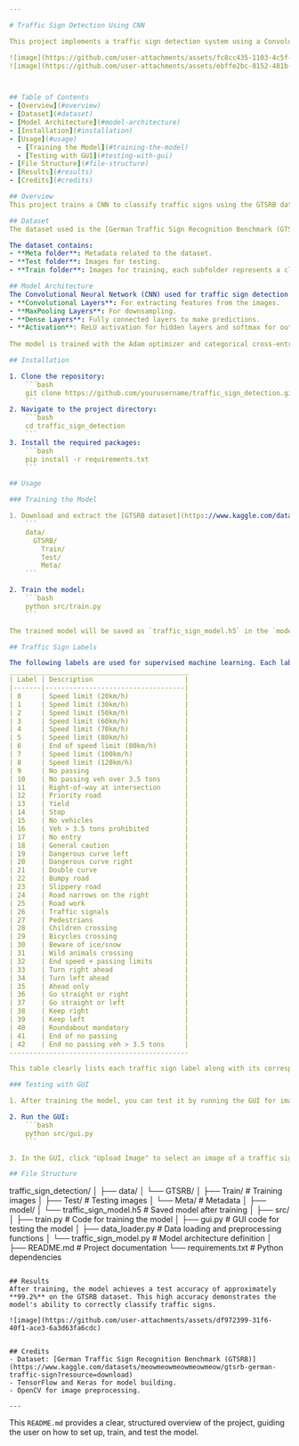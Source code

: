 ```yaml
---

# Traffic Sign Detection Using CNN

This project implements a traffic sign detection system using a Convolutional Neural Network (CNN) and the German Traffic Sign Recognition Benchmark (GTSRB) dataset. The system is capable of detecting traffic signs from images and classifying them based on trained models.

![image](https://github.com/user-attachments/assets/fc8cc435-1103-4c5f-b156-955a47047f79)
![image](https://github.com/user-attachments/assets/ebffe2bc-8152-481b-b67d-335033972971)



## Table of Contents
- [Overview](#overview)
- [Dataset](#dataset)
- [Model Architecture](#model-architecture)
- [Installation](#installation)
- [Usage](#usage)
  - [Training the Model](#training-the-model)
  - [Testing with GUI](#testing-with-gui)
- [File Structure](#file-structure)
- [Results](#results)
- [Credits](#credits)

## Overview
This project trains a CNN to classify traffic signs using the GTSRB dataset. The model achieves high accuracy on the test set and can be used to classify traffic signs from user-uploaded images through a simple GUI.

## Dataset
The dataset used is the [German Traffic Sign Recognition Benchmark (GTSRB)](https://www.kaggle.com/datasets/meowmeowmeowmeowmeow/gtsrb-german-traffic-sign?resource=download), which contains over 50,000 images of 43 different types of traffic signs. 

The dataset contains:
- **Meta folder**: Metadata related to the dataset.
- **Test folder**: Images for testing.
- **Train folder**: Images for training, each subfolder represents a class.

## Model Architecture
The Convolutional Neural Network (CNN) used for traffic sign detection consists of:
- **Convolutional Layers**: For extracting features from the images.
- **MaxPooling Layers**: For downsampling.
- **Dense Layers**: Fully connected layers to make predictions.
- **Activation**: ReLU activation for hidden layers and softmax for output layer.
  
The model is trained with the Adam optimizer and categorical cross-entropy loss.

## Installation

1. Clone the repository:
    ```bash
    git clone https://github.com/yourusername/traffic_sign_detection.git
    ```
2. Navigate to the project directory:
    ```bash
    cd traffic_sign_detection
    ```
3. Install the required packages:
    ```bash
    pip install -r requirements.txt
    ```

## Usage

### Training the Model

1. Download and extract the [GTSRB dataset](https://www.kaggle.com/datasets/meowmeowmeowmeowmeow/gtsrb-german-traffic-sign?resource=download) into the `data` directory of the project. Ensure the structure is as follows:
    ```
    data/
      GTSRB/
        Train/
        Test/
        Meta/
    ```

2. Train the model:
    ```bash
    python src/train.py
    ```

The trained model will be saved as `traffic_sign_model.h5` in the `model/` directory.

## Traffic Sign Labels

The following labels are used for supervised machine learning. Each label corresponds to a specific traffic sign in the dataset:
_____________________________________________
| Label | Description                       |
|-------|-----------------------------------|
| 0     | Speed limit (20km/h)              |
| 1     | Speed limit (30km/h)              |
| 2     | Speed limit (50km/h)              |
| 3     | Speed limit (60km/h)              |
| 4     | Speed limit (70km/h)              |
| 5     | Speed limit (80km/h)              |
| 6     | End of speed limit (80km/h)       |
| 7     | Speed limit (100km/h)             |
| 8     | Speed limit (120km/h)             |
| 9     | No passing                        |
| 10    | No passing veh over 3.5 tons      |
| 11    | Right-of-way at intersection      |
| 12    | Priority road                     |
| 13    | Yield                             |
| 14    | Stop                              |
| 15    | No vehicles                       |
| 16    | Veh > 3.5 tons prohibited         |
| 17    | No entry                          |
| 18    | General caution                   |
| 19    | Dangerous curve left              |
| 20    | Dangerous curve right             |
| 21    | Double curve                      |
| 22    | Bumpy road                        |
| 23    | Slippery road                     |
| 24    | Road narrows on the right         |
| 25    | Road work                         |
| 26    | Traffic signals                   |
| 27    | Pedestrians                       |
| 28    | Children crossing                 |
| 29    | Bicycles crossing                 |
| 30    | Beware of ice/snow                |
| 31    | Wild animals crossing             |
| 32    | End speed + passing limits        |
| 33    | Turn right ahead                  |
| 34    | Turn left ahead                   |
| 35    | Ahead only                        |
| 36    | Go straight or right              |
| 37    | Go straight or left               |
| 38    | Keep right                        |
| 39    | Keep left                         |
| 40    | Roundabout mandatory              |
| 41    | End of no passing                 |
| 42    | End no passing veh > 3.5 tons     |
---------------------------------------------

This table clearly lists each traffic sign label along with its corresponding description. Only these Traffics signs are trained as mentioned by supervised learning

### Testing with GUI

1. After training the model, you can test it by running the GUI for image testing.

2. Run the GUI:
    ```bash
    python src/gui.py
    ```

3. In the GUI, click "Upload Image" to select an image of a traffic sign. The model will classify the image and display the predicted traffic sign.

## File Structure
```
traffic_sign_detection/
│
├── data/
│   └── GTSRB/
│       ├── Train/        # Training images
│       ├── Test/         # Testing images
│       └── Meta/         # Metadata
│
├── model/
│   └── traffic_sign_model.h5  # Saved model after training
│
├── src/
│   ├── train.py          # Code for training the model
│   ├── gui.py            # GUI code for testing the model
│   ├── data_loader.py    # Data loading and preprocessing functions
│   └── traffic_sign_model.py # Model architecture definition
│
├── README.md             # Project documentation
└── requirements.txt      # Python dependencies
```

## Results
After training, the model achieves a test accuracy of approximately **99.2%** on the GTSRB dataset. This high accuracy demonstrates the model's ability to correctly classify traffic signs.

![image](https://github.com/user-attachments/assets/df972399-31f6-40f1-ace3-6a3d63fa6cdc)


## Credits
- Dataset: [German Traffic Sign Recognition Benchmark (GTSRB)](https://www.kaggle.com/datasets/meowmeowmeowmeowmeow/gtsrb-german-traffic-sign?resource=download)
- TensorFlow and Keras for model building.
- OpenCV for image preprocessing.

---
```


This `README.md` provides a clear, structured overview of the project, guiding the user on how to set up, train, and test the model.
